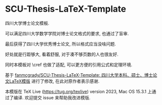 # SCU-Thesis-LaTeX-Template

四川大学博士论文模板.

可以满足四川大学数学学院对博士论文格式的要求, 也通过了盲审.

最后获得了四川大学优秀博士论文, 所以格式应当没啥问题.

好处就是行距够大, 看着舒服, 对于凑不够页数的人也很友好.

同时本模板对 \cref 也做了适配, 可以更方便的引用公式和定理环境.

基于 [fanmcgrady/SCU-Thesis-LaTeX-Template: 四川大学本科、硕士、博士论文LaTeX模版](https://github.com/fanmcgrady/SCU-Thesis-LaTeX-Template) 进行了修改, 在此对原作者表示感谢.

本模版在 TeX Live (https://tug.org/texlive) version 2023, Mac OS 15.3.1 上通过了编译. 欢迎提交 issue 来帮助我改进模版.